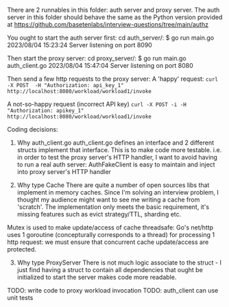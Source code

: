 There are 2 runnables in this folder: auth server and proxy server. The
auth server in this folder should behave the same as the Python version
provided at https://github.com/basetenlabs/interview-questions/tree/main/authz 

You ought to start the auth server first: cd auth_server/:
$ go run main.go
2023/08/04 15:23:24 Server listening on port 8090

Then start the proxy server: cd proxy_server/:
$ go run main.go auth_client.go 
2023/08/04 15:47:04 Server listening on port 8080

Then send a few http requests to the proxy server:
A 'happy' request:
    `curl -X POST  -H "Authorization: api_key_1" http://localhost:8080/workload/workload1/invoke`

A not-so-happy request (incorrect API key)
    `curl -X POST -i -H "Authorization: apikey_1" http://localhost:8080/workload/workload1/invoke`

Coding decisions:
1. Why auth_client.go
auth_client.go defines an interface and 2 different structs implement that interface. This is
to make code more testable. i.e. in order to test the proxy server's HTTP handler, I want to
avoid having to run a real auth server: AuthFakeClient is easy to maintain and inject into
proxy server's HTTP handler

2. Why type Cache
There are quite a number of open sources libs that implement in memory caches. Since I'm solving
an interview problem, I thought my audience might want to see me writing a cache from 'scratch'.
The implementation only meets the basic requirement, it's missing features such as evict
strategy/TTL, sharding etc.

Mutex is used to make update/access of cache threadsafe: Go's net/http uses 1 goroutine (concepturally corresponds to a thread) for processing 1 http request: we must ensure that concurrent cache update/access are protected.

3. Why type ProxyServer
There is not much logic associate to the struct - I just find having a struct to contain
all dependencies that ought be initialized to start the server makes code more readable.

TODO: write code to proxy workload invocation
TODO: auth_client can use unit tests
